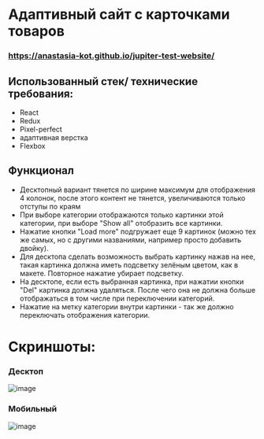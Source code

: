 #  Адаптивный сайт с карточками товаров
### https://anastasia-kot.github.io/jupiter-test-website/

## Использованный стек/ технические требования:
+ React
+ Redux  
+ Pixel-perfect 
+ адаптивная верстка 
+ Flexbox

## Функционал
+ Десктопный вариант тянется по ширине максимум для отображения 4 колонок, после этого контент не тянется, увеличиваются только отступы по краям
+ При выборе категории отображаются только картинки этой категории, при выборе "Show all" отобразить все картинки.
+ Нажатие кнопки "Load more" подгружает еще 9 картинок (можно тех же самых, но с другими названиями, например просто добавить двойку).
+ Для десктопа сделать возможность выбрать картинку нажав на нее, такая картинка должна иметь подсветку зелёным цветом, как в макете. Повторное нажатие убирает подсветку.
+ На десктопе, если есть выбранная картинка, при нажатии кнопки "Del" картинка должна удаляться. После чего она не должна больше отображаться в том числе при переключении категорий.
+ Нажатие на метку категории внутри картинки - так же должно переключать отображения категории.
 
# **Скриншоты:**
### Десктоп
![image](https://user-images.githubusercontent.com/96003382/195393004-8acc9532-f004-40b1-8123-6cb3c9d94500.png)

### Мобильный
![image](https://user-images.githubusercontent.com/96003382/195393511-0bcf8866-ba5a-4d31-8338-ece979dc86a4.png)

